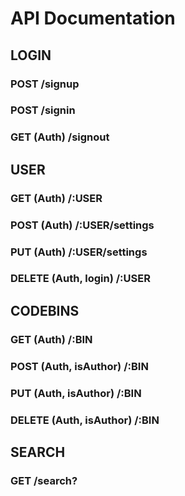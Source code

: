# API Documentation

## LOGIN
### POST /signup
### POST /signin
### GET (Auth) /signout

## USER
### GET (Auth) /:USER
### POST (Auth) /:USER/settings
### PUT (Auth) /:USER/settings
### DELETE (Auth, login) /:USER

## CODEBINS
### GET (Auth) /:BIN
### POST (Auth, isAuthor) /:BIN
### PUT (Auth, isAuthor) /:BIN
### DELETE (Auth, isAuthor) /:BIN

## SEARCH
### GET /search?